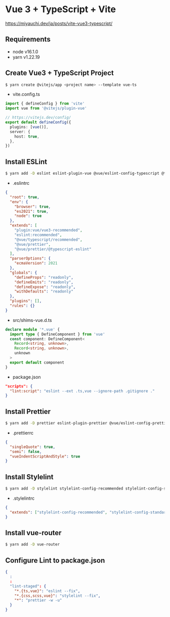 # Vue 3 + TypeScript + Vite

https://miyauchi.dev/ja/posts/vite-vue3-typescript/

## Requirements

- node v16.1.0
- yarn v1.22.19

## Create Vue3 + TypeScript Project

```bash
$ yarn create @vitejs/app <project name> --template vue-ts
```

- vite.config.ts

```typescript
import { defineConfig } from 'vite'
import vue from '@vitejs/plugin-vue'

// https://vitejs.dev/config/
export default defineConfig({
  plugins: [vue()],
  server: {
    host: true,
  },
})
```

## Install ESLint

```bash
$ yarn add -D eslint eslint-plugin-vue @vue/eslint-config-typescript @typescript-eslint/parser @typescript-eslint/eslint-plugin
```

- .eslintrc

```json
{
  "root": true,
  "env": {
    "browser": true,
    "es2021": true,
    "node": true
  },
  "extends": [
    "plugin:vue/vue3-recommended",
    "eslint:recommended",
    "@vue/typescript/recommended",
    "@vue/prettier",
    "@vue/prettier/@typescript-eslint"
  ],
  "parserOptions": {
    "ecmaVersion": 2021
  },
  "globals": {
    "defineProps": "readonly",
    "defineEmits": "readonly",
    "defineExpose": "readonly",
    "withDefaults": "readonly"
  },
  "plugins": [],
  "rules": {}
}
```

- src/shims-vue.d.ts

```typescript
declare module '*.vue' {
  import type { DefineComponent } from 'vue'
  const component: DefineComponent<
    Record<string, unknown>,
    Record<string, unknown>,
    unknown
  >
  export default component
}
```

- package.json

```json
"scripts": {
  "lint:script": "eslint --ext .ts,vue --ignore-path .gitignore ."
}
```

## Install Prettier

```bash
$ yarn add -D prettier eslint-plugin-prettier @vue/eslint-config-prettier
```

- .prettierrc

```json
{
  "singleQuote": true,
  "semi": false,
  "vueIndentScriptAndStyle": true
}
```

## Install Stylelint

```bash
$ yarn add -D stylelint stylelint-config-recommended stylelint-config-standard
```

- .stylelintrc

```json
{
  "extends": ["stylelint-config-recommended", "stylelint-config-standard"]
}
```

## Install vue-router

```bash
$ yarn add -D vue-router
```

## Configure Lint to package.json

```json
{
  :
  :
  "lint-staged": {
    "*.{ts,vue}": "eslint --fix",
    "*.{css,scss,vue}": "stylelint --fix",
    "*": "prettier -w -u"
  }
}
```
